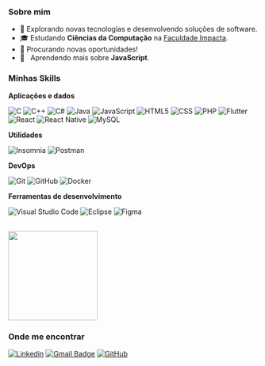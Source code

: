 <h3>Sobre mim</h3>

- 🤔 Explorando novas tecnologias e desenvolvendo soluções de software.
- 🎓 Estudando **Ciências da Computação** na <a href="https://www.impacta.edu.br">Faculdade Impacta</a>.
- 💼 Procurando novas oportunidades!
- 🌱 &nbsp; Aprendendo mais sobre **JavaScript**.

<h3>Minhas Skills</h3>

**Aplicações e dados**

![C](https://img.shields.io/badge/-C-333333?style=flat&logo=C%2B%2B&logoColor=00599C)
![C++](https://img.shields.io/badge/-C++-333333?style=flat&logo=C%2B%2B&logoColor=00599C)
![C#](https://img.shields.io/badge/-C#-333333?style=flat&logo=C%2B%2B&logoColor=00599C)
![Java](https://img.shields.io/badge/-Java-333333?style=flat&logo=Java&logoColor=007396)
![JavaScript](https://img.shields.io/badge/-JavaScript-333333?style=flat&logo=javascript)
![HTML5](https://img.shields.io/badge/-HTML5-333333?style=flat&logo=HTML5)
![CSS](https://img.shields.io/badge/-CSS-333333?style=flat&logo=CSS3&logoColor=1572B6)
![PHP](https://img.shields.io/badge/-PHP-333333?style=flat&logo=PHP&logoColor=1572B6)
![Flutter](https://img.shields.io/badge/-Flutter-333333?style=flat&logo=Flutter)
![React](https://img.shields.io/badge/-React-333333?style=flat&logo=react)
![React Native](https://img.shields.io/badge/-React%20Native-333333?style=flat&logo=react)
![MySQL](https://img.shields.io/badge/-MySQL-333333?style=flat&logo=mysql)

**Utilidades**

![Insomnia](https://img.shields.io/badge/-Insomnia-333333?style=flat&logo=insomnia)
![Postman](https://img.shields.io/badge/-Postman-333333?style=flat&logo=postman)

**DevOps**

![Git](https://img.shields.io/badge/-Git-333333?style=flat&logo=git)
![GitHub](https://img.shields.io/badge/-GitHub-333333?style=flat&logo=github)
![Docker](https://img.shields.io/badge/-Docker-333333?style=flat&logo=docker)

**Ferramentas de desenvolvimento**

![Visual Studio Code](https://img.shields.io/badge/-Visual%20Studio%20Code-333333?style=flat&logo=visual-studio-code&logoColor=007ACC)
![Eclipse](https://img.shields.io/badge/-Eclipse-333333?style=flat&logo=eclipse-ide&logoColor=2C2255)
![Figma](https://img.shields.io/badge/-Figma-333333?style=flat&logo=figma&logoColor=007ACC)

<br/>

<a href="https://github.com/devrictrovato">
  <img height="180em" src="https://github-readme-stats.vercel.app/api?username=devrictrovato&theme=dracula&show_icons=true" />
</a>

<h3>Onde me encontrar</h3>

[![Linkedin](https://img.shields.io/badge/-Ricardo.O.Trovato-blue?style=flat-square&logo=Linkedin&logoColor=white&link=https://www.linkedin.com/in/ricardo-de-oliveira-trovato/)](https://www.linkedin.com/in/ricardo-de-oliveira-trovato/)
[![Gmail Badge](https://img.shields.io/badge/-devrictrovato@gmail.com-006bed?style=flat-square&logo=Gmail&logoColor=white&link=mailto:devrictrovato@gmail.com)](mailto:devrictrovato@gmail.com)
[![GitHub](https://img.shields.io/github/followers/devrictrovato?label=follow&style=social)](https://www.linkedin.com/in/ricardo-de-oliveira-trovato/)